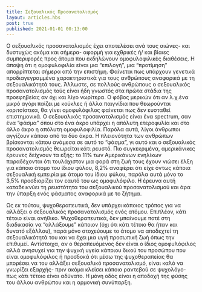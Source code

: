 ```yaml
---
title: Σεξουαλικός Προσανατολισμός
layout: articles.hbs
post: true
published: 2021-01-01 00:13:00
---
```


Ο σεξουαλικός προσανατολισμός έχει αποτελέσει ανά τους αιώνες- και δυστυχώς ακόμα και σήμερα- αφορμή για εχθρικές ή/ και βίαιες συμπεριφορές προς άτομα που εκδηλώνουν ομοφυλοφιλικές διαθέσεις. Η άποψη ότι η ομοφυλοφιλία είναι μια “επιλογή”, μια “προτίμηση” απορρίπτεται σήμερα από την επιστήμη. Φαίνεται πως υπάρχουν γενετικά προδιαγεγραμμένα χαρακτηριστικά για τους ανθρώπους αναφορικά με τη σεξουαλικότητά τους. Άλλωστε, σε πολλούς ανθρώπους ο σεξουαλικός προσανατολισμός τούς είναι ήδη γνωστός στα πρώτα στάδια της προεφηβείας αν όχι και λίγο νωρίτερα. Ο φόβος μερικών ότι αν λ.χ.ένα μικρό αγόρι παίζει με κούκλες ή άλλα παιγνίδια που θεωρούνται κοριτσίστικα, θα γίνει ομοφυλόφιλος φαίνεται πως δεν ευσταθεί επιστημονικά. Ο σεξουαλικός προσανατολισμός είναι ένα spectrum, σαν ένα “φάσμα” όπου στο ένα άκρο υπάρχει η απόλυτη ετεροφυλία και στο άλλο άκρο η απόλυτη ομοφυλοφιλία. Παρόλα αυτά, λίγοι άνθρωποι αγγίζουν κάποιο από τα δύο άκρα. Η πλειονότητα των ανθρώπων βρίσκονται κάπου ανάμεσα σε αυτό το “φάσμα”, γι αυτό και ο σεξουαλικός προσανατολισμός θεωρείται κάτι ρευστό. Πιο συγκεκριμένα, αμερικάνικες έρευνες δείχνουν τα εξής: το 11% των Αμερικάνων ενηλίκων παραδέχονται ότι τουλάχιστον μια φορά στη ζωή τους έχουν νιώσει έλξη για κάποιο άτομο του ίδιου φύλου, 8,2% αναφέρει ότι είχε όντως κάποια σεξουαλική εμπειρία με άτομο του ίδιου φύλου, παρόλα αυτά μόνο το 3,5% προσδιορίζει τον εαυτό του ως ομοφυλόφιλο. Η έρευνα αυτή καταδεικνύει τη ρευστότητα του σεξουαλικού προσανατολισμού και άρα την ύπαρξη ενός φάσματος αναφορικά με το ζήτημα.

Ως εκ τούτου, ψυχοθεραπευτικά, δεν υπάρχει κάποιος τρόπος για να αλλάξει ο σεξουαλικός προσανατολισμός ενός ατόμου. Επιπλέον, κάτι τέτοιο είναι ανήθικο. Ψυχοθεραπευτικά, δεν μπαίνουμε ποτέ στη διαδικασία να “αλλάξουμε” κάποιον (όχι ότι κάτι τέτοιο θα ήταν και δυνατό εξάλλου), παρά μόνο στοχεύουμε το άτομο να αποδεχτεί τη σεξουαλικότητά του και να έχει μια υγιή προσωπική ζωή όπως την επιθυμεί. Αντίστοιχα, αν ο θεραπευόμενος δεν είναι ο ίδιος ομοφυλόφιλος αλλά ανησυχεί για την ψυχική υγεία κάποιου δικού του προσώπου που είναι ομοφυλόφιλος ή προσδοκά ότι μέσω της ψυχοθεραπείας θα μπορέσει να του αλλάξει σεξουαλικό προσανατολισμό, είναι καλό να γνωρίζει εξαρχής- πριν ακόμα κλείσει κάποιο ραντεβού σε ψυχολόγο- πως κάτι τέτοιο είναι αδύνατο. Η μόνη οδός είναι η αποδοχή της φύσης του άλλου ανθρώπου και η αρμονική συνύπαρξη.